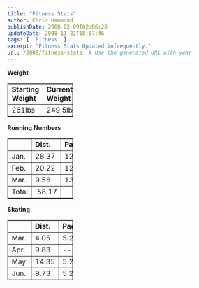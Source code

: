 ```yaml
---
title: "Fitness Stats"
author: Chris Hammond
publishDate: 2008-02-09T02:06:20
updateDate: 2008-11-22T18:57:46
tags: [ 'Fitness' ]
excerpt: "Fitness Stats Updated infrequently."
url: /2008/fitness-stats  # Use the generated URL with year
---
```

<p><strong>Weight</strong></p> <table cellspacing="1" cellpadding="1" width="150" border="1" style="width: 150px">     <tbody>         <tr>             <td><strong>Starting Weight</strong></td>             <td><strong>Current Weight</strong></td>             <td><strong>Last Date</strong></td>         </tr>         <tr>             <td>261lbs</td>             <td>249.5lbs</td>             <td>4/24/08</td>         </tr>     </tbody> </table> <p><strong>Running Numbers</strong></p> <table cellspacing="1" cellpadding="1" width="150" border="1" style="width: 150px">     <tbody>         <tr>             <td>&#160;</td>             <td><strong>Dist.</strong></td>             <td><strong>Pace</strong></td>             <td><strong>Cal</strong></td>         </tr>         <tr>             <td>Jan.</td>             <td>28.37</td>             <td>12:38</td>             <td>3,666</td>         </tr>         <tr>             <td>Feb.</td>             <td>20.22</td>             <td>12:39</td>             <td>3,519</td>         </tr>         <tr>             <td>Mar.</td>             <td>9.58</td>             <td>13.09</td>             <td>1,561</td>         </tr>         <tr>             <td>Total</td>             <td>&#160;58.17</td>             <td>&#160;</td>             <td>&#160;8746</td>         </tr>     </tbody> </table> <p><strong>Skating</strong></p> <p> <table cellspacing="1" cellpadding="1" width="150" border="1" style="width: 150px">     <tbody>         <tr>             <td>&#160;</td>             <td><strong>Dist.</strong></td>             <td><strong>Pace</strong></td>             <td><strong>Cal</strong></td>         </tr>         <tr>             <td>Mar.</td>             <td>4.05</td>             <td>5:27</td>             <td>731</td>         </tr>         <tr>             <td>Apr.</td>             <td>9.83</td>             <td>--</td>             <td>--</td>         </tr>         <tr>             <td>May.</td>             <td>14.35</td>             <td>5.23</td>             <td>2,704</td>         </tr>         <tr>             <td>Jun.</td>             <td>9.73</td>             <td>5.21</td>             <td>1829</td>         </tr>     </tbody> </table> </p>
